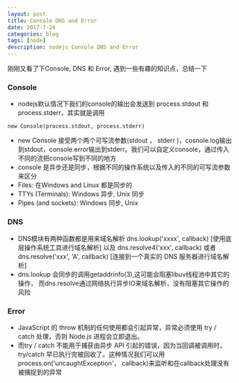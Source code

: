 ```yaml
---
layout: post
title: Console DNS and Error
date: 2017-7-24
categories: blog
tags: [node]
description: nodejs Console DNS and Error
---
```



刚刚又看了下Console, DNS 和 Error, 遇到一些有趣的知识点，总结一下

### Console
* nodejs默认情况下我们的console的输出会发送到 process.stdout 和 process.stderr，其实就是调用
```
new Console(process.stdout, process.stderr)
```
* new Console 接受两个两个可写流参数(stdout <Writable>， stderr <Writable>)，cosnole.log输出到stdout，console.error输出到stderr。我们可以自定义console，通过传入不同的流把console写到不同的地方
* console 是异步还是同步，根据不同的操作系统以及传入的不同的可写流参数来区分
 * Files: 在Windows and Linux 都是同步的
 * TTYs (Terminals): Windows 异步, Unix 同步
 * Pipes (and sockets): Windows 同步, Unix 

### DNS
* DNS模块有两种函数都是用来域名解析 dns.lookup('xxxx', callback) [使用底层操作系统工具进行域名解析] 以及 dns.resolve4('xxx', callback) 或者 dns.resolve('xxx', 'A', callback) [连接到一个真实的 DNS 服务器进行域名解析]
*  dns.lookup 会同步的调用getaddrinfo(3),这可能会阻塞libuv线程池中其它的操作， 而dns.resolve通过网络执行异步IO来域名解析，没有阻塞其它操作的风险

### Error
* JavaScript 的 throw 机制的任何使用都会引起异常，异常必须使用 try / catch 处理，否则 Node.js 进程会立即退出。
* 而try / catch 不能用于捕获由异步 API 引起的错误，因为当回调被调用时，try/catch 早已执行完被回收了。这种情况我们可以用process.on('uncaughtException'， callback)来监听和在callback处理没有被捕捉到的异常

